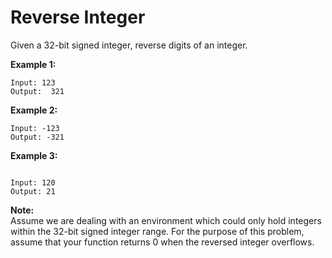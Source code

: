 # Reverse Integer
Given a 32-bit signed integer, reverse digits of an integer.

**Example 1:**
```text
Input: 123
Output:  321
```

**Example 2:**
```text
Input: -123
Output: -321
```

**Example 3:**
```text

Input: 120
Output: 21
```

**Note:**<br>
Assume we are dealing with an environment which could only hold integers within the 32-bit signed integer range. For the purpose of this problem, assume that your function returns 0 when the reversed integer overflows.